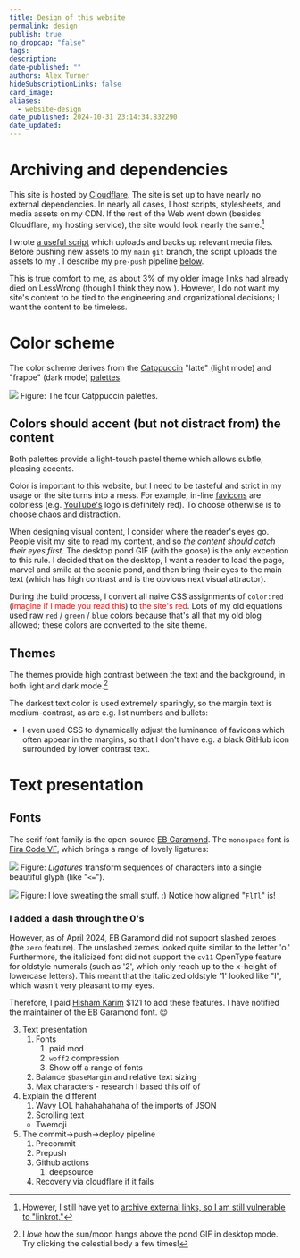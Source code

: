 ```yaml
---
title: Design of this website
permalink: design
publish: true
no_dropcap: "false"
tags: 
description: 
date-published: ""
authors: Alex Turner
hideSubscriptionLinks: false
card_image: 
aliases:
  - website-design
date_published: 2024-10-31 23:14:34.832290
date_updated:
---
```


# Archiving and dependencies
This site is hosted by [Cloudflare](https://www.cloudflare.com/). The site is set up to have nearly no external dependencies. In nearly all cases, I host scripts, stylesheets, and media assets on my CDN. If the rest of the Web went down (besides Cloudflare, my hosting service), the site would look nearly the same.[^archive] 

I wrote [a useful script](https://github.com/alexander-turner/TurnTrout.com/blob/main/scripts/r2_upload.py) which uploads and backs up relevant media files. Before pushing new assets to my `main` `git` branch, the script uploads the assets to my . I describe my `pre-push` pipeline [below](#HOOKLINK).

This is true comfort to me, as about 3% of my older image links had already died on LessWrong (though I think they now ). However, I do not want my site's content to be tied to the engineering and organizational decisions; I want the content to be timeless.

[^archive]: However, I still have yet to [archive external links, so I am still vulnerable to "linkrot."](https://gwern.net/archiving)
# Color scheme
The color scheme derives from the [Catppuccin](https://catppuccin.com) "latte" (light mode) and "frappe" (dark mode) [palettes](https://github.com/catppuccin/catppuccin/tree/main?tab=readme-ov-file#-palette). 

![](https://assets.turntrout.com/static/images/posts/catppuccin.avif)
Figure: The four Catppuccin palettes.

## Colors should accent (but not distract from) the content
Both palettes provide a light-touch pastel theme which allows subtle, pleasing accents. 

<!--TODO include color demo-->

Color is important to this website, but I need to be tasteful and strict in my usage or the site turns into a mess. For example, in-line [favicons](https://en.wikipedia.org/wiki/Favicon) are colorless (e.g. [YouTube's](https://youtube.com) logo is definitely red). To choose otherwise is to choose chaos and distraction. 

When designing visual content, I consider where the reader's eyes go. People visit my site to read my content, and so _the content should catch their eyes first_. The desktop pond GIF (with the goose) is the only exception to this rule. I decided that on the desktop, I want a reader to load the page, marvel and smile at the scenic pond, and then bring their eyes to the main text (which has high contrast and is the obvious next visual attractor). 

During the build process, I convert all naive CSS assignments of `color:red` (<span style="color:rgb(255,0,0);">imagine if I made you read this</span>) to <span style="color:red">the site's red</span>. Lots of my old equations used raw `red` / `green` / `blue` colors because that's all that my old blog allowed; these colors are converted 
to the site theme.
## Themes 

The themes provide high contrast between the text and the background, in both light and dark mode.[^sun]

[^sun]: I _love_ how the sun/moon hangs above the pond GIF in desktop mode. Try clicking the celestial body a few times!

<!--EXAMPLE-->

The darkest text color is used extremely sparingly, so the margin text is medium-contrast, as are e.g. list numbers and bullets:
   - I even used CSS to dynamically adjust the luminance of favicons which often appear in the margins, so that I don't have e.g. a black GitHub icon surrounded by lower contrast text. 

# Text presentation
## Fonts

The serif font family is the open-source [EB Garamond](https://github.com/georgd/EB-Garamond). The `monospace` font is [Fira Code VF](), which brings a range of lovely ligatures:

![](fira_code.png)
Figure: _Ligatures_ transform sequences of characters into a single beautiful glyph (like "`<=`").



![](letter_pairs-1.png)
Figure: I love sweating the small stuff. :) Notice how aligned "`FlTl`" is!

### I added a dash through the 0's
However, as of April 2024, EB Garamond did not support slashed zeroes (the `zero` feature). The unslashed zeroes looked quite similar to the letter 'o.' Furthermore, the italicized font did not support the `cv11` OpenType feature for oldstyle numerals (such as '2', which only reach up to the x-height of lowercase letters). This meant that the italicized oldstyle '1' looked like "<span class="small-caps">I</span>", which wasn't very pleasant to my eyes.

Therefore, I paid [Hisham Karim](https://www.fiverr.com/hishamhkarim) $121 to add these features. I have notified the maintainer of the EB Garamond font. 😌

3. Text presentation
	1. Fonts
		1. paid mod
		2. `woff2` compression
		3. Show off a range of fonts
	2. Balance `$baseMargin` and relative text sizing
	3. Max characters - research I based this off of 
4. Explain the different 
	1. Wavy LOL hahahahahaha of the imports of JSON
	2. Scrolling text
	- Twemoji
5. The commit->push->deploy pipeline
	1. Precommit
	2. Prepush
	3. Github actions
		1. deepsource
	4. Recovery via cloudflare if it fails